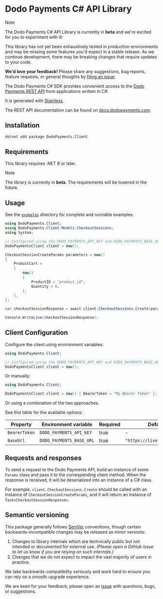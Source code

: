 # Dodo Payments C# API Library

> [!NOTE]
> The Dodo Payments C# API Library is currently in **beta** and we're excited for you to experiment with it!
>
> This library has not yet been exhaustively tested in production environments and may be missing some features you'd expect in a stable release. As we continue development, there may be breaking changes that require updates to your code.
>
> **We'd love your feedback!** Please share any suggestions, bug reports, feature requests, or general thoughts by [filing an issue](https://www.github.com/dodopayments/dodopayments-csharp/issues/new).

The Dodo Payments C# SDK provides convenient access to the [Dodo Payments REST API](https://docs.dodopayments.com/api-reference/introduction) from applications written in C#.

It is generated with [Stainless](https://www.stainless.com/).

The REST API documentation can be found on [docs.dodopayments.com](https://docs.dodopayments.com/api-reference/introduction).

## Installation

```bash
dotnet add package DodoPayments.Client
```

## Requirements

This library requires .NET 8 or later.

> [!NOTE]
> The library is currently in **beta**. The requirements will be lowered in the future.

## Usage

See the [`examples`](examples) directory for complete and runnable examples.

```csharp
using DodoPayments.Client;
using DodoPayments.Client.Models.CheckoutSessions;
using System;

// Configured using the DODO_PAYMENTS_API_KEY and DODO_PAYMENTS_BASE_URL environment variables
DodoPaymentsClient client = new();

CheckoutSessionCreateParams parameters = new()
{
    ProductCart =
    [
        new()
        {
            ProductID = "product_id",
            Quantity = 0,
        },
    ],
};

var checkoutSessionResponse = await client.CheckoutSessions.Create(parameters);

Console.WriteLine(checkoutSessionResponse);
```

## Client Configuration

Configure the client using environment variables:

```csharp
using DodoPayments.Client;

// Configured using the DODO_PAYMENTS_API_KEY and DODO_PAYMENTS_BASE_URL environment variables
DodoPaymentsClient client = new();
```

Or manually:

```csharp
using DodoPayments.Client;

DodoPaymentsClient client = new() { BearerToken = "My Bearer Token" };
```

Or using a combination of the two approaches.

See this table for the available options:

| Property      | Environment variable     | Required | Default value                     |
| ------------- | ------------------------ | -------- | --------------------------------- |
| `BearerToken` | `DODO_PAYMENTS_API_KEY`  | true     | -                                 |
| `BaseUrl`     | `DODO_PAYMENTS_BASE_URL` | true     | `"https://live.dodopayments.com"` |

## Requests and responses

To send a request to the Dodo Payments API, build an instance of some `Params` class and pass it to the corresponding client method. When the response is received, it will be deserialized into an instance of a C# class.

For example, `client.CheckoutSessions.Create` should be called with an instance of `CheckoutSessionCreateParams`, and it will return an instance of `Task<CheckoutSessionResponse>`.

## Semantic versioning

This package generally follows [SemVer](https://semver.org/spec/v2.0.0.html) conventions, though certain backwards-incompatible changes may be released as minor versions:

1. Changes to library internals which are technically public but not intended or documented for external use. _(Please open a GitHub issue to let us know if you are relying on such internals.)_
2. Changes that we do not expect to impact the vast majority of users in practice.

We take backwards-compatibility seriously and work hard to ensure you can rely on a smooth upgrade experience.

We are keen for your feedback; please open an [issue](https://www.github.com/dodopayments/dodopayments-csharp/issues) with questions, bugs, or suggestions.
